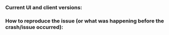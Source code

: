 <!--
If you are posting a question/feature requests, all prefilled information can be removed. Please read the guidelines for contributing first.
-->

<!-- BUG TEMPLATE -->

### Current UI and client versions:


### How to reproduce the issue (or what was happening before the crash/issue occurred):
